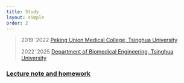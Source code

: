 ```yaml
---
title: Study
layout: simple
order: 2
---
```

>2019&tilde;2022 [Peking Union Medical College, Tsinghua University](https://www.pumc.edu.cn/)
>
>2022&tilde;2025 [Department of Biomedical Engineering, Tsinghua University](https://bme.med.tsinghua.edu.cn/)


### [Lecture note and homework](/study/main)


  


